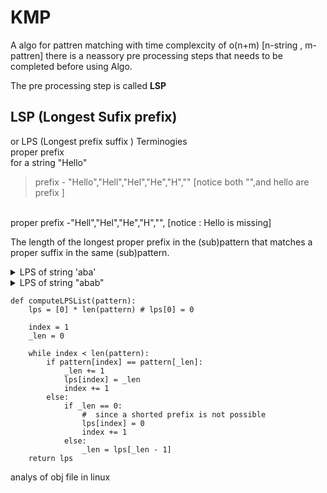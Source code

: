 # KMP
A algo for pattren matching with time complexcity of o(n+m) [n-string , m-pattren]
there is a neassory pre processing steps that needs to be completed before using Algo. 

The pre processing step is called <strong> LSP </strong>

## LSP (Longest Sufix prefix)  
or LPS (Longest prefix suffix ) 
Terminogies
<br>proper prefix <br>
for a string "Hello" 
> prefix - "Hello","Hell","Hel","He","H","" [notice both "",and hello are prefix ]
<br>
proper prefix -"Hell","Hel","He","H","", [notice : Hello is missing]

The length of the longest proper prefix in the (sub)pattern that matches a proper suffix in the same (sub)pattern.

<details>
	<summary>
	LPS of string 'aba'
	</summary>
	consider "aba" <br>
	prefix => a, ab <br>
	sufix => ba, a <br>
	prefix that maches sufix ['a'] 
	longest among them is ('a') with  len = 1
	'' Longest proper prefix that matches a proper suffix for aba is 1 ''
</details>



<details>
	<summary>
	LPS of string "abab"
	</summary>
	LPS of string "abab"
	<summary>
	string - "abab" <br>
	prefix - a, ab,aba <br>
	sufix  - bab,ab,b <br>
	prefix which is also suffix - ['ab'] <br>
	longest among them is ['ab'] with <ins> len -2 </ins>
</details>

<!-- [python] -->


	def computeLPSList(pattern):
		lps = [0] * len(pattern) # lps[0] = 0 
	
		index = 1
		_len = 0
	
		while index < len(pattern):
			if pattern[index] == pattern[_len]:
				_len += 1
				lps[index] = _len
				index += 1
			else:
				if _len == 0:
					#  since a shorted prefix is not possible
					lps[index] = 0
					index += 1
				else:
					_len = lps[_len - 1]
		return lps


analys of obj file in linux 

